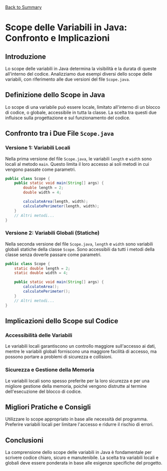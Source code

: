 [Back to Summary](../Summary.md)

# Scope delle Variabili in Java: Confronto e Implicazioni

## Introduzione
Lo scope delle variabili in Java determina la visibilità e la durata di queste all'interno del codice. Analizziamo due esempi diversi dello scope delle variabili, con riferimento alle due versioni del file `Scope.java`.

## Definizione dello Scope in Java
Lo scope di una variabile può essere locale, limitato all'interno di un blocco di codice, o globale, accessibile in tutta la classe. La scelta tra questi due influisce sulla progettazione e sul funzionamento del codice.

## Confronto tra i Due File `Scope.java`

### Versione 1: Variabili Locali
Nella prima versione del file `Scope.java`, le variabili `length` e `width` sono locali al metodo `main`. Questo limita il loro accesso ai soli metodi in cui vengono passate come parametri.

```java
public class Scope {
    public static void main(String[] args) {
        double length = 2;
        double width = 4;

        calculateArea(length, width);
        calculatePerimeter(length, width);
    }
    // Altri metodi...
}
```

### Versione 2: Variabili Globali (Statiche)
Nella seconda versione del file `Scope.java`, `length` e `width` sono variabili globali statiche della classe `Scope`. Sono accessibili da tutti i metodi della classe senza doverle passare come parametri.

```java
public class Scope {
    static double length = 2;
    static double width = 4;

    public static void main(String[] args) {
        calculateArea();
        calculatePerimeter();
    }
    // Altri metodi...
}
```

## Implicazioni dello Scope sul Codice

### Accessibilità delle Variabili
Le variabili locali garantiscono un controllo maggiore sull'accesso ai dati, mentre le variabili globali forniscono una maggiore facilità di accesso, ma possono portare a problemi di sicurezza e collisioni.

### Sicurezza e Gestione della Memoria
Le variabili locali sono spesso preferite per la loro sicurezza e per una migliore gestione della memoria, poiché vengono distrutte al termine dell'esecuzione del blocco di codice.

## Migliori Pratiche e Consigli
Utilizzare lo scope appropriato in base alle necessità del programma. Preferire variabili locali per limitare l'accesso e ridurre il rischio di errori.

## Conclusioni
La comprensione dello scope delle variabili in Java è fondamentale per scrivere codice chiaro, sicuro e manutenibile. La scelta tra variabili locali e globali deve essere ponderata in base alle esigenze specifiche del progetto.


